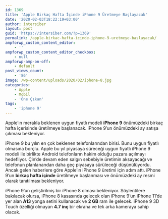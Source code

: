 ```yaml
---
id: 1369
title: 'Apple Birkaç Hafta İçinde iPhone 9 Üretmeye Başlayacak'
date: '2020-02-03T18:22:19+03:00'
author: intersiber
layout: post
guid: 'https://intersiber.com/?p=1369'
permalink: /apple-birkac-hafta-icinde-iphone-9-uretmeye-baslayacak/
ampforwp_custom_content_editor:
    - ''
ampforwp_custom_content_editor_checkbox:
    - null
ampforwp-amp-on-off:
    - default
post_views_count:
    - '86'
image: /wp-content/uploads/2020/02/iphone-8.jpg
categories:
    - Apple
    - Mobil
    - 'Öne Çıkan'
tags:
    - 'iphone 9'
---
```


Apple’ın merakla beklenen uygun fiyatlı modeli **iPhone 9** önümüzdeki birkaç hafta içerisinde üretilmeye başlanacak. iPhone 9’un önümüzdeki ay satışa çıkması bekleniyor.

iPhone 9 bu yılın en çok beklenen telefonlarından birisi. Bunu uygun fiyatlı olmasına borçlu. Apple bu yıl piyasaya süreceği uygun fiyatlı iPhone 9 modeli ile birlikte Android telefonların hakim olduğu pazara açılmayı hedefliyor. Çin’de devam eden salgın sebebiyle üretimin aksayacağı ve telefonun planlanandan daha geç piyasaya sürüleceği düşünülüyordu. Ancak gelen haberlere göre Apple’ın iPhone 9 üretimi için adım attı. iPhone 9’un **birkaç hafta içinde** üretilmeye başlanması ve önümüzdeki ay resmi olarak tanıtılması bekleniyor.

iPhone 9’un geliştirilmiş bir iPhone 8 olması bekleniyor. Söylentilere bakılacak olursa, iPhone 8 kasasında gelecek olan iPhone 9’un iPhone 11’de yer alan **A13** yonga setini kullanacak ve **2 GB** ram ile gelecek. iPhone 9 3D Touch özelliği olmayan **4.7 inç** bir ekrana ve tek arka kameraya sahip olacak.